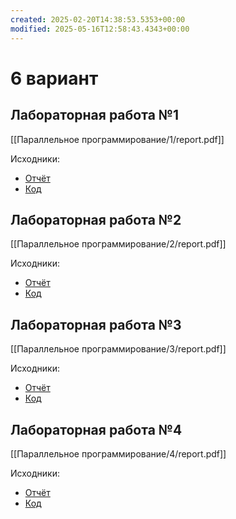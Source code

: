```yaml
---
created: 2025-02-20T14:38:53.5353+00:00
modified: 2025-05-16T12:58:43.4343+00:00
---
```

# 6 вариант
## Лабораторная работа №1
[[Параллельное программирование/1/report.pdf]]

Исходники:
- [Отчёт](https://github.com/IAmProgrammist/lab_materials/tree/main/%D0%9F%D0%B0%D1%80%D0%B0%D0%BB%D0%BB%D0%B5%D0%BB%D1%8C%D0%BD%D0%BE%D0%B5%20%D0%BF%D1%80%D0%BE%D0%B3%D1%80%D0%B0%D0%BC%D0%BC%D0%B8%D1%80%D0%BE%D0%B2%D0%B0%D0%BD%D0%B8%D0%B5/1)
- [Код](https://github.com/IAmProgrammist/parallel_computing/tree/main/lab1)

## Лабораторная работа №2
[[Параллельное программирование/2/report.pdf]]

Исходники:
- [Отчёт](https://github.com/IAmProgrammist/lab_materials/tree/main/%D0%9F%D0%B0%D1%80%D0%B0%D0%BB%D0%BB%D0%B5%D0%BB%D1%8C%D0%BD%D0%BE%D0%B5%20%D0%BF%D1%80%D0%BE%D0%B3%D1%80%D0%B0%D0%BC%D0%BC%D0%B8%D1%80%D0%BE%D0%B2%D0%B0%D0%BD%D0%B8%D0%B5/2)
- [Код](https://github.com/IAmProgrammist/parallel_computing/tree/main/lab2)

## Лабораторная работа №3
[[Параллельное программирование/3/report.pdf]]

Исходники:
- [Отчёт](https://github.com/IAmProgrammist/lab_materials/tree/main/%D0%9F%D0%B0%D1%80%D0%B0%D0%BB%D0%BB%D0%B5%D0%BB%D1%8C%D0%BD%D0%BE%D0%B5%20%D0%BF%D1%80%D0%BE%D0%B3%D1%80%D0%B0%D0%BC%D0%BC%D0%B8%D1%80%D0%BE%D0%B2%D0%B0%D0%BD%D0%B8%D0%B5/3)
- [Код](https://github.com/IAmProgrammist/parallel_computing/tree/main/lab3)

## Лабораторная работа №4
[[Параллельное программирование/4/report.pdf]]

Исходники:
- [Отчёт](https://github.com/IAmProgrammist/lab_materials/tree/main/%D0%9F%D0%B0%D1%80%D0%B0%D0%BB%D0%BB%D0%B5%D0%BB%D1%8C%D0%BD%D0%BE%D0%B5%20%D0%BF%D1%80%D0%BE%D0%B3%D1%80%D0%B0%D0%BC%D0%BC%D0%B8%D1%80%D0%BE%D0%B2%D0%B0%D0%BD%D0%B8%D0%B5/4)
- [Код](https://github.com/IAmProgrammist/parallel_computing/tree/main/lab4)


